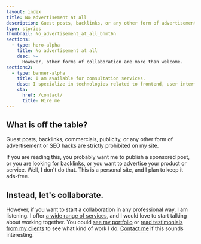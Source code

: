 ```yaml
---
layout: index
title: No advertisement at all
description: Guest posts, backlinks, or any other form of advertisement is strictly prohibited on my site, but I am open to collaboration.
type: stories
thumbnail: No_advertisement_at_all_bhmt6n
sections:
  - type: hero-alpha
    title: No advertisement at all
    desc: >-
      However, other forms of collaboration are more than welcome.
sections2:
  - type: banner-alpha
    title: I am available for consultation services.
    desc: I specialize in technologies related to frontend, user interface, and web development.
    cta:
      href: /contact/
      title: Hire me
---
```


## What is off the table?

Guest posts, backlinks, commercials, publicity, or any other form of advertisement or SEO hacks are strictly prohibited on my site.

If you are reading this, you probably want me to publish a sponsored post, or you are looking for backlinks, or you want to advertise your product or service. Well, I don't do that. This is a personal site, and I plan to keep it ads-free.

## Instead, let's collaborate.

However, if you want to start a collaboration in any professional way, I am listening. I offer [a wide range of services](/services/), and I would love to start talking about working together. You could [see my portfolio](/portfolio/) or [read testimonials from my clients](/testimonials) to see what kind of work I do. [Contact me](/contact/) if this sounds interesting.
